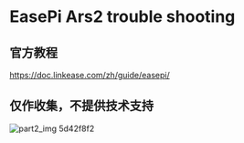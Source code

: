 # EasePi Ars2 trouble shooting
## 官方教程
https://doc.linkease.com/zh/guide/easepi/

## 仅作收集，不提供技术支持

![part2_img 5d42f8f2](https://user-images.githubusercontent.com/49484576/136910910-426572ae-ce00-446c-8a0c-9d3e5ead2932.png)

